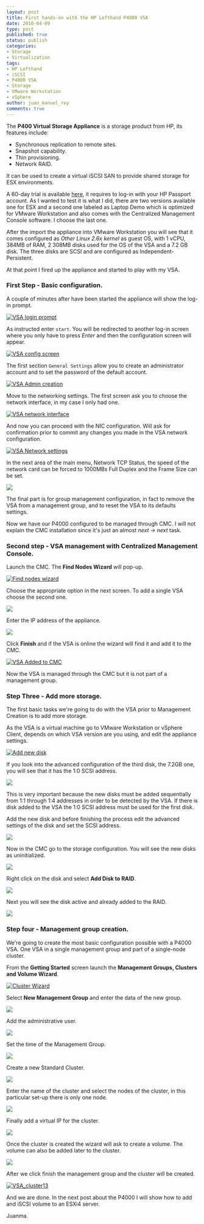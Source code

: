 ```yaml
---
layout: post
title: First hands-on with the HP Lefthand P4000 VSA
date: 2010-04-09
type: post
published: true
status: publish
categories:
- Storage
- Virtualization
tags:
- HP Lefthand
- iSCSI
- P4000 VSA
- Storage
- VMware Workstation
- vSphere
author: juan_manuel_rey
comments: true
---
```


The **P400 Virtual Storage Appliance** is a storage product from HP, its features include:

-   Synchronous replication to remote sites.
-   Snapshot capability.
-   Thin provisioning.
-   Network RAID.

It can be used to create a virtual iSCSI SAN to provide shared storage for ESX environments.

A 60-day trial is available [here](http://www.hp.com/go/tryvsa), it requires to log-in with your HP Passport account. As I wanted to test it is what I did, there are two versions available one for ESX and a second one labeled as Laptop Demo which is optimized for VMware Workstation and also comes with the Centralized Management Console software. I choose the last one.

After the import the appliance into VMware Workstation you will see that it comes configured as *Other Linux 2.6x kernel* as guest OS, with 1 vCPU, 384MB of RAM, 2 308MB disks used for the OS of the VSA and a 7.2 GB disk. The three disks are SCSI and are configured as Independent-Persistent.

At that point I fired up the appliance and started to play with my VSA.

### First Step - Basic configuration.

A couple of minutes after have been started the appliance will show the log-in prompt.

[![VSA login prompt](/images/vsa-2010-04-05-01-26-15.png "VSA login prompt")]({{site.url}}/images/vsa-2010-04-05-01-26-15.png)

As instructed enter `start`. You will be redirected to another log-in screen where you only have to press *Enter* and then the configuration screen will appear.

[![VSA config screen](/images/vsa-2010-04-05-01-26-41.png "VSA config screen")]({{site.url}}/images/vsa-2010-04-05-01-26-41.png)

The first section `General Settings` allow you to create an administrator account and to set the password of the default account.

[![VSA Admin creation](/images/p4000-2-2010-04-08-23-21-46.png "VSA Admin creation")]({{site.url}}/images/p4000-2-2010-04-08-23-21-46.png)

Move to the networking settings. The first screen ask you to choose the network interface, in my case I only had one.

[![VSA network interface](/images/vsa-2010-04-05-01-29-07.png "VSA network interface")]({{site.url}}/images/vsa-2010-04-05-01-29-07.png)

And now you can proceed with the NIC configuration. Will ask for confirmation prior to commit any changes you made in the VSA network configuration.

[![VSA Network settings](/images/p4000-2-2010-04-09-00-28-32.png "VSA Network settings")]({{site.url}}/images/p4000-2-2010-04-09-00-28-32.png)

In the next area of the main menu, Network TCP Status, the speed of the network card can be forced to 1000MBs Full Duplex and the Frame Size can be set.

[![](/images/vsa-2010-04-05-01-32-15.png)]({{site.url}}/images/vsa-2010-04-05-01-32-15.png)

The final part is for group management configuration, in fact to remove the VSA from a management group, and to reset the VSA to its defaults settings.

Now we have our P4000 configured to be managed through CMC. I will not explain the CMC installation since it's just an almost *next -> next* task.

### Second step - VSA management with Centralized Management Console.

Launch the CMC. The **Find Nodes Wizard** will pop-up.

[![Find nodes wizard](/images/find_node_wizard.png "Find nodes wizard")]({{site.url}}/images/find_node_wizard.png)

Choose the appropriate option in the next screen. To add a single VSA choose the second one.

[![](/images/lefthand_02.png)]({{site.url}}/images/lefthand_02.png)

Enter the IP address of the appliance.

[![](/images/lefthand_08.png)]({{site.url}}/images/lefthand_08.png)

Click **Finish** and if the VSA is online the wizard will find it and add it to the CMC.

[![VSA Added to CMC](/images/lefthand_06.png "VSA Added to CMC")]({{site.url}}/images/lefthand_06.png)

Now the VSA is managed through the CMC but it is not part of a management group.

### Step Three - Add more storage.

The first basic tasks we're going to do with the VSA prior to Management Creation is to add more storage.

As the VSA is a virtual machine go to VMware Workstation or vSphere Client, depends on which VSA version are you using, and edit the appliance settings.

[![Add new disk](/images/p4000_add-new-disk_1.png)]({{site.url}}/images/p4000_add-new-disk_1.png)

If you look into the advanced configuration of the third disk, the 7.2GB one, you will see that it has the 1:0 SCSI address.

[![](/images/p4000_add-new-disk_2.png)]({{site.url}}/images/p4000_add-new-disk_2.png)

This is very important because the new disks must be added sequentially from 1:1 through 1:4 addresses in order to be detected by the VSA. If there is disk added to the VSA the 1:0 SCSI address must be used for the first disk.

Add the new disk and before finishing the process edit the advanced settings of the disk and set the SCSI address.

[![](/images/p4000_add-new-disk_8.png)]({{site.url}}/images/p4000_add-new-disk_8.png)

Now in the CMC go to the storage configuration. You will see the new disks as uninitialized.

[![](/images/p4000_add-new-disk_5.png)]({{site.url}}/images/p4000_add-new-disk_5.png)

Right click on the disk and select **Add Disk to RAID**.

[![](/images/p4000_add-new-disk_6.png)]({{site.url}}/images/p4000_add-new-disk_6.png)

Next you will see the disk active and already added to the RAID.

[![](/images/p4000_add-new-disk_7.png)]({{site.url}}/images/p4000_add-new-disk_7.png)

### Step four - Management group creation.

We're going to create the most basic configuration possible with a P4000 VSA. One VSA in a single management group and part of a single-node cluster.

From the **Getting Started** screen launch the **Management Groups, Clusters and Volume Wizard**.

[![Cluster Wizard](/images/cluster_wizard.png "Cluster Wizard")]({{site.url}}/images/cluster_wizard.png)

Select **New Management Group** and enter the data of the new group.

[![](/images/vsa_cluster4.png)]({{site.url}}/images/vsa_cluster4.png)

Add the administrative user.

[![](/images/vsa_cluster5.png)]({{site.url}}/images/vsa_cluster5.png)

Set the time of the Management Group.

[![](/images/vsa_cluster6.png)]({{site.url}}/images/vsa_cluster6.png)

Create a new Standard Cluster.

[![](/images/vsa_cluster7.png)]({{site.url}}/images/vsa_cluster7.png)

Enter the name of the cluster and select the nodes of the cluster, in this particular set-up there is only one node.

[![](/images/vsa_cluster8.png)]({{site.url}}/images/vsa_cluster8.png)

Finally add a virtual IP for the cluster.

[![](/images/vsa_cluster14.png)]({{site.url}}/images/vsa_cluster14.png)

Once the cluster is created the wizard will ask to create a volume. The volume can also be added later to the cluster.

[![](/images/vsa_cluster10.png)]({{site.url}}/images/vsa_cluster10.png)

After we click finish the management group and the cluster will be created.

[![](/images/vsa_cluster13.png "VSA_cluster13")]({{site.url}}/images/vsa_cluster13.png)

And we are done. In the next post about the P4000 I will show how to add and iSCSI volume to an ESXi4 server.

Juanma.
